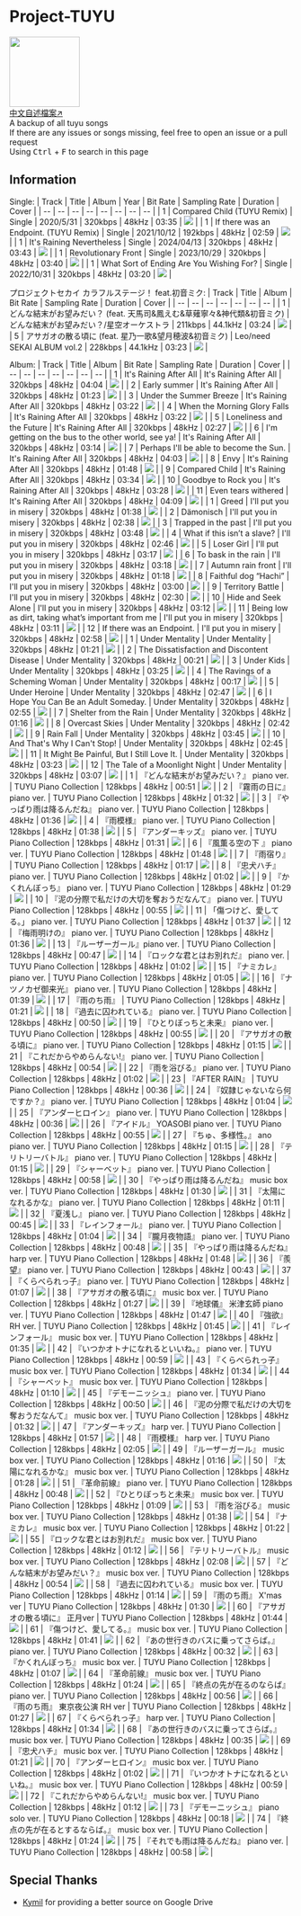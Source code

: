 # Project-TUYU
<img src="icon.jpg" height="125"><br>
[中文自述檔案↗](README_zh-TW.md)<br>
A backup of all tuyu songs<br>
If there are any issues or songs missing, feel free to open an issue or a pull request<br>
Using <kbd>Ctrl</kbd> + <kbd>F</kbd> to search in this page

## Information
Single:
| Track | Title | Album | Year | Bit Rate | Sampling Rate | Duration | Cover |
| -- | -- | -- | -- | -- | -- | -- | -- |
| 1 | Compared Child (TUYU Remix) | Single | 2020/5/31 | 320kbps | 48kHz | 03:35 | <img src=".\cover\Compared Child (TUYU Remix).jpg"> |
| 1 | If there was an Endpoint. (TUYU Remix) | Single | 2021/10/12 | 192kbps | 48kHz | 02:59 | <img src=".\cover\If There Was An Endpoint..jpg"> |
| 1 | It's Raining Nevertheless | Single | 2024/04/13 | 320kbps | 48kHz | 03:43 | <img src=".\cover\It_s Raining Nevertheless.jpg"> |
| 1 | Revolutionary Front | Single | 2023/10/29 | 320kbps | 48kHz | 03:40 | <img src="./cover/Revolutionary Front.png"> |
| 1 | What Sort of Ending Are You Wishing For? | Single | 2022/10/31 | 320kbps | 48kHz | 03:20 | <img src="./cover/What Sort Of Ending Are You Wishing For.jpg"> |

プロジェクトセカイ カラフルステージ！ feat.初音ミク:
| Track | Title | Album | Bit Rate | Sampling Rate | Duration | Cover |
| -- | -- | -- | -- | -- | -- | -- |
| 1 | どんな結末がお望みだい？ (feat. 天馬司&鳳えむ&草薙寧々&神代類&初音ミク) | どんな結末がお望みだい？/星空オーケストラ | 211kbps | 44.1kHz | 03:24 | <img src="./cover/どんな結末がお望みだい？ (feat. 天馬司&鳳えむ&草薙寧々&神代類&初音ミク).jpg"> |
| 5 | アサガオの散る頃に (feat. 星乃一歌&望月穂波&初音ミク) | Leo/need SEKAI ALBUM vol.2 | 228kbps | 44.1kHz | 03:23 | <img src="./cover/アサガオの散る頃に (feat. 星乃一歌&望月穂波&初音ミク).jpg"> |

Album:
| Track | Title | Album | Bit Rate | Sampling Rate | Duration | Cover |
| -- | -- | -- | -- | -- | -- | -- |
| 1 | It's Raining After All | It's Raining After All | 320kbps | 48kHz | 04:04 | <img src="./cover/It_s Raining After All (Album).jpg"> |
| 2 | Early summer | It's Raining After All | 320kbps | 48kHz | 01:23 | <img src="./cover/It_s Raining After All (Album).jpg"> |
| 3 | Under the Summer Breeze | It's Raining After All | 320kbps | 48kHz | 03:22 | <img src="./cover/It_s Raining After All (Album).jpg"> |
| 4 | When the Morning Glory Falls | It's Raining After All | 320kbps | 48kHz | 03:22 | <img src="./cover/It_s Raining After All (Album).jpg"> |
| 5 | Loneliness and the Future | It's Raining After All | 320kbps | 48kHz | 02:27 | <img src="./cover/It_s Raining After All (Album).jpg"> |
| 6 | I'm getting on the bus to the other world, see ya! | It's Raining After All | 320kbps | 48kHz | 03:14 | <img src="./cover/It_s Raining After All (Album).jpg"> |
| 7 | Perhaps I'll be able to become the Sun. | It's Raining After All | 320kbps | 48kHz | 04:03 | <img src="./cover/It_s Raining After All (Album).jpg"> |
| 8 | Envy | It's Raining After All | 320kbps | 48kHz | 01:48 | <img src="./cover/It_s Raining After All (Album).jpg"> |
| 9 | Compared Child | It's Raining After All | 320kbps | 48kHz | 03:34 | <img src="./cover/Compared Child (TUYU Remix).jpg"> |
| 10 | Goodbye to Rock you | It's Raining After All | 320kbps | 48kHz | 03:28 | <img src="./cover/It_s Raining After All (Album).jpg"> |
| 11 | Even tears withered | It's Raining After All | 320kbps | 48kHz | 04:09 | <img src="./cover/It_s Raining After All (Album).jpg"> |
| 1 | Greed | I'll put you in misery | 320kbps | 48kHz | 01:38 | <img src="./cover/I_ll Put You In Misery (Album).jpg"> |
| 2 | Dämonisch | I'll put you in misery | 320kbps | 48kHz | 02:38 | <img src="./cover/Dämonisch.png"> |
| 3 | Trapped in the past | I'll put you in misery | 320kbps | 48kHz | 03:48 | <img src="./cover/Trapped In The Past.png"> |
| 4 | What if this isn’t a slave? | I'll put you in misery | 320kbps | 48kHz | 02:46 | <img src="./cover/What If This Isn_t A Slave.jpg"> |
| 5 | Loser Girl | I'll put you in misery | 320kbps | 48kHz | 03:17 | <img src="./cover/Loser Girl.png"> |
| 6 | To bask in the rain | I'll put you in misery | 320kbps | 48kHz | 03:18 | <img src="./cover/Basking In The Rain.png"> |
| 7 | Autumn rain front | I'll put you in misery | 320kbps | 48kHz | 01:18 | <img src="./cover/I_ll Put You In Misery (Album).jpg"> |
| 8 | Faithful dog “Hachi” | I'll put you in misery | 320kbps | 48kHz | 03:00 | <img src="./cover/Faitful Dog Hachi.png"> |
| 9 | Territory Battle | I'll put you in misery | 320kbps | 48kHz | 02:30 | <img src="./cover/Territory Battle.jpg"> |
| 10 | Hide and Seek Alone | I'll put you in misery | 320kbps | 48kHz | 03:12 | <img src="./cover/Hide And Seek Alone.png"> |
| 11 | Being low as dirt, taking what’s important from me | I'll put you in misery | 320kbps | 48kHz | 03:11 | <img src="./cover/Being As Low As Dirt, Taking What_s Important From Me.png"> |
| 12 | If there was an Endpoint. | I'll put you in misery | 320kbps | 48kHz | 02:58 | <img src="./cover/If There Was An Endpoint..jpg"> |
| 1 | Under Mentality | Under Mentality | 320kbps | 48kHz | 01:21 | <img src="./cover/Under Mentality (Album) [First-Press Limited Edition].jpg"> |
| 2 | The Dissatisfaction and Discontent Disease | Under Mentality | 320kbps | 48kHz | 00:21 | <img src="./cover/Under Mentality (Album) [First-Press Limited Edition].jpg"> |
| 3 | Under Kids | Under Mentality | 320kbps | 48kHz | 03:25 | <img src="./cover/Under Kids.jpg"> |
| 4 | The Ravings of a Scheming Woman | Under Mentality | 320kbps | 48kHz | 00:17 | <img src="./cover/Under Mentality (Album) [First-Press Limited Edition].jpg"> |
| 5 | Under Heroine | Under Mentality | 320kbps | 48kHz | 02:47 | <img src="./cover/Under Heroine.jpg"> |
| 6 | I Hope You Can Be an Adult Someday. | Under Mentality | 320kbps | 48kHz | 02:55 | <img src="./cover/Would Be Nice If You Grow Up One Day..jpg"> |
| 7 | Shelter from the Rain | Under Mentality | 320kbps | 48kHz | 01:16 | <img src="./cover/Under Mentality (Album) [First-Press Limited Edition].jpg"> |
| 8 | Overcast Skies | Under Mentality | 320kbps | 48kHz | 02:42 | <img src="./cover/Overcast Skies.png"> |
| 9 | Rain Fall | Under Mentality | 320kbps | 48kHz | 03:45 | <img src="./cover/Rain Fall.jpg"> |
| 10 | And That's Why I Can't Stop! | Under Mentality | 320kbps | 48kHz | 02:45 | <img src="./cover/And That_s Why I Can_t Stop.jpg"> |
| 11 | It Might Be Painful, But I Still Love It. | Under Mentality | 320kbps | 48kHz | 03:23 | <img src="./cover/It Might Be Painful, But I Still Love It..jpg"> |
| 12 | The Tale of a Moonlight Night | Under Mentality | 320kbps | 48kHz | 03:07 | <img src="./cover/Under Mentality (Album) [First-Press Limited Edition].jpg"> |
| 1 | 『どんな結末がお望みだい？』 piano ver. | TUYU Piano Collection | 128kbps | 48kHz | 00:51 | <img src="./cover/TUYU Piano Collection With Logo.jpg"> |
| 2 | 『霧雨の日に』 piano ver. | TUYU Piano Collection | 128kbps | 48kHz | 01:32 | <img src="./cover/TUYU Piano Collection With Logo.jpg"> |
| 3 | 『やっぱり雨は降るんだね』 piano ver. | TUYU Piano Collection | 128kbps | 48kHz | 01:36 | <img src="./cover/TUYU Piano Collection With Logo.jpg"> |
| 4 | 『雨模様』 piano ver. | TUYU Piano Collection | 128kbps | 48kHz | 01:38 | <img src="./cover/TUYU Piano Collection With Logo.jpg"> |
| 5 | 『アンダーキッズ』 piano ver. | TUYU Piano Collection | 128kbps | 48kHz | 01:31 | <img src="./cover/TUYU Piano Collection With Logo.jpg"> |
| 6 | 『風薫る空の下 』 piano ver. | TUYU Piano Collection | 128kbps | 48kHz | 01:48 | <img src="./cover/TUYU Piano Collection With Logo.jpg"> |
| 7 | 『雨宿り』 | TUYU Piano Collection | 128kbps | 48kHz | 01:17 | <img src="./cover/TUYU Piano Collection With Logo.jpg"> |
| 8 | 『忠犬ハチ』 piano ver. | TUYU Piano Collection | 128kbps | 48kHz | 01:02 | <img src="./cover/TUYU Piano Collection With Logo.jpg"> |
| 9 | 『かくれんぼっち』 piano ver. | TUYU Piano Collection | 128kbps | 48kHz | 01:29 | <img src="./cover/TUYU Piano Collection With Logo.jpg"> |
| 10 | 『泥の分際で私だけの大切を奪おうだなんて』 piano ver. | TUYU Piano Collection | 128kbps | 48kHz | 00:55 | <img src="./cover/TUYU Piano Collection With Logo.jpg"> |
| 11 | 「傷つけど、愛してる。」 piano ver. | TUYU Piano Collection | 128kbps | 48kHz | 01:37 | <img src="./cover/TUYU Piano Collection With Logo.jpg"> |
| 12 | 『梅雨明けの』 piano ver. | TUYU Piano Collection | 128kbps | 48kHz | 01:36 | <img src="./cover/TUYU Piano Collection With Logo.jpg"> |
| 13 | 『ルーザーガール』piano ver. | TUYU Piano Collection | 128kbps | 48kHz | 00:47 | <img src="./cover/TUYU Piano Collection With Logo.jpg"> |
| 14 | 『ロックな君とはお別れだ』 piano ver. | TUYU Piano Collection | 128kbps | 48kHz | 01:02 | <img src="./cover/TUYU Piano Collection With Logo.jpg"> |
| 15 | 『ナミカレ』 piano ver. | TUYU Piano Collection | 128kbps | 48kHz | 01:05 | <img src="./cover/TUYU Piano Collection With Logo.jpg"> |
| 16 | 『ナツノカゼ御来光』 piano ver. | TUYU Piano Collection | 128kbps | 48kHz | 01:39 | <img src="./cover/TUYU Piano Collection With Logo.jpg"> |
| 17 | 『雨のち雨』 | TUYU Piano Collection | 128kbps | 48kHz | 01:21 | <img src="./cover/TUYU Piano Collection With Logo.jpg"> |
| 18 | 『過去に囚われている』 piano ver. | TUYU Piano Collection | 128kbps | 48kHz | 00:50 | <img src="./cover/TUYU Piano Collection With Logo.jpg"> |
| 19 | 『ひとりぼっちと未来』 piano ver. | TUYU Piano Collection | 128kbps | 48kHz | 00:55 | <img src="./cover/TUYU Piano Collection With Logo.jpg"> |
| 20 | 『アサガオの散る頃に』 piano ver. | TUYU Piano Collection | 128kbps | 48kHz | 01:15 | <img src="./cover/TUYU Piano Collection With Logo.jpg"> |
| 21 | 『これだからやめらんない!』 piano ver. | TUYU Piano Collection | 128kbps | 48kHz | 00:54 | <img src="./cover/TUYU Piano Collection With Logo.jpg"> |
| 22 | 『雨を浴びる』 piano ver. | TUYU Piano Collection | 128kbps | 48kHz | 01:02 | <img src="./cover/TUYU Piano Collection With Logo.jpg"> |
| 23 | 『AFTER RAIN』 | TUYU Piano Collection | 128kbps | 48kHz | 00:36 | <img src="./cover/TUYU Piano Collection With Logo.jpg"> |
| 24 | 『奴隷じゃないなら何ですか？』 piano ver. | TUYU Piano Collection | 128kbps | 48kHz | 01:04 | <img src="./cover/TUYU Piano Collection With Logo.jpg"> |
| 25 | 『アンダーヒロイン』 piano ver. | TUYU Piano Collection | 128kbps | 48kHz | 00:36 | <img src="./cover/TUYU Piano Collection With Logo.jpg"> |
| 26 | 『アイドル』 YOASOBI piano ver. | TUYU Piano Collection | 128kbps | 48kHz | 00:55 | <img src="./cover/TUYU Piano Collection With Logo.jpg"> |
| 27 | 『ちゅ、多様性。』 ano piano ver. | TUYU Piano Collection | 128kbps | 48kHz | 01:15 | <img src="./cover/TUYU Piano Collection With Logo.jpg"> |
| 28 | 『テリトリーバトル』 piano ver. | TUYU Piano Collection | 128kbps | 48kHz | 01:15 | <img src="./cover/TUYU Piano Collection With Logo.jpg"> |
| 29 | 『シャーベット』 piano ver. | TUYU Piano Collection | 128kbps | 48kHz | 00:58 | <img src="./cover/TUYU Piano Collection With Logo.jpg"> |
| 30 | 『やっぱり雨は降るんだね』 music box ver. | TUYU Piano Collection | 128kbps | 48kHz | 01:30 | <img src="./cover/TUYU Piano Collection With Logo.jpg"> |
| 31 | 『太陽になれるかな』 piano ver. | TUYU Piano Collection | 128kbps | 48kHz | 01:11 | <img src="./cover/TUYU Piano Collection With Logo.jpg"> |
| 32 | 『夏浅し』 piano ver. | TUYU Piano Collection | 128kbps | 48kHz | 00:45 | <img src="./cover/TUYU Piano Collection With Logo.jpg"> |
| 33 | 『レインフォール』 piano ver. | TUYU Piano Collection | 128kbps | 48kHz | 01:04 | <img src="./cover/TUYU Piano Collection With Logo.jpg"> |
| 34 | 『朧月夜物語』 piano ver. | TUYU Piano Collection | 128kbps | 48kHz | 00:48 | <img src="./cover/TUYU Piano Collection With Logo.jpg"> |
| 35 | 『やっぱり雨は降るんだね』 harp ver. | TUYU Piano Collection | 128kbps | 48kHz | 01:48 | <img src="./cover/TUYU Piano Collection With Logo.jpg"> |
| 36 | 『羨望』 piano ver. | TUYU Piano Collection | 128kbps | 48kHz | 00:43 | <img src="./cover/TUYU Piano Collection With Logo.jpg"> |
| 37 | 『くらべられっ子』 piano ver. | TUYU Piano Collection | 128kbps | 48kHz | 01:07 | <img src="./cover/TUYU Piano Collection With Logo.jpg"> |
| 38 | 『アサガオの散る頃に』 music box ver. | TUYU Piano Collection | 128kbps | 48kHz | 01:27 | <img src="./cover/TUYU Piano Collection With Logo.jpg"> |
| 39 | 『地球儀』 米津玄師 piano ver. | TUYU Piano Collection | 128kbps | 48kHz | 01:47 | <img src="./cover/TUYU Piano Collection With Logo.jpg"> |
| 40 | 『強欲』 RH ver. | TUYU Piano Collection | 128kbps | 48kHz | 01:45 | <img src="./cover/TUYU Piano Collection With Logo.jpg"> |
| 41 | 『レインフォール』 music box ver. | TUYU Piano Collection | 128kbps | 48kHz | 01:35 | <img src="./cover/TUYU Piano Collection With Logo.jpg"> |
| 42 | 『いつかオトナになれるといいね。』 piano ver. | TUYU Piano Collection | 128kbps | 48kHz | 00:59 | <img src="./cover/TUYU Piano Collection With Logo.jpg"> |
| 43 | 『くらべられっ子』 music box ver. | TUYU Piano Collection | 128kbps | 48kHz | 01:34 | <img src="./cover/TUYU Piano Collection With Logo.jpg"> |
| 44 | 『シャーベット』 music box ver. | TUYU Piano Collection | 128kbps | 48kHz | 01:10 | <img src="./cover/TUYU Piano Collection With Logo.jpg"> |
| 45 | 『デモーニッシュ』 piano ver. | TUYU Piano Collection | 128kbps | 48kHz | 00:50 | <img src="./cover/TUYU Piano Collection With Logo.jpg"> |
| 46 | 『泥の分際で私だけの大切を奪おうだなんて』 music box ver. | TUYU Piano Collection | 128kbps | 48kHz | 01:32 | <img src="./cover/TUYU Piano Collection With Logo.jpg"> |
| 47 | 『アンダーキッズ』 harp ver.  | TUYU Piano Collection | 128kbps | 48kHz | 01:57 | <img src="./cover/TUYU Piano Collection With Logo.jpg"> |
| 48 | 『雨模様』 harp ver. | TUYU Piano Collection | 128kbps | 48kHz | 02:05 | <img src="./cover/TUYU Piano Collection With Logo.jpg"> |
| 49 | 『ルーザーガール』 music box ver. | TUYU Piano Collection | 128kbps | 48kHz | 01:16 | <img src="./cover/TUYU Piano Collection With Logo.jpg"> |
| 50 | 『太陽になれるかな』 music box ver. | TUYU Piano Collection | 128kbps | 48kHz | 01:28 | <img src="./cover/TUYU Piano Collection With Logo.jpg"> |
| 51 | 『革命前線』 piano ver. | TUYU Piano Collection | 128kbps | 48kHz | 00:48 | <img src="./cover/TUYU Piano Collection With Logo.jpg"> |
| 52 | 『ひとりぼっちと未来』 music box ver. | TUYU Piano Collection | 128kbps | 48kHz | 01:09 | <img src="./cover/TUYU Piano Collection With Logo.jpg"> |
| 53 | 『雨を浴びる』 music box ver. | TUYU Piano Collection | 128kbps | 48kHz | 01:38 | <img src="./cover/TUYU Piano Collection With Logo.jpg"> |
| 54 | 『ナミカレ』 music box ver. | TUYU Piano Collection | 128kbps | 48kHz | 01:22 | <img src="./cover/TUYU Piano Collection With Logo.jpg"> |
| 55 | 『ロックな君とはお別れだ』 music box ver. | TUYU Piano Collection | 128kbps | 48kHz | 01:12 | <img src="./cover/TUYU Piano Collection With Logo.jpg"> |
| 56 | 『テリトリーバトル』 music box ver. | TUYU Piano Collection | 128kbps | 48kHz | 02:08 | <img src="./cover/TUYU Piano Collection With Logo.jpg"> |
| 57 | 『どんな結末がお望みだい？』 music box ver. | TUYU Piano Collection | 128kbps | 48kHz | 00:54 | <img src="./cover/TUYU Piano Collection With Logo.jpg"> |
| 58 | 『過去に囚われている』 music box ver. | TUYU Piano Collection | 128kbps | 48kHz | 01:14 | <img src="./cover/TUYU Piano Collection With Logo.jpg"> |
| 59 | 『雨のち雨』 X'mas ver | TUYU Piano Collection | 128kbps | 48kHz | 01:30 | <img src="./cover/TUYU Piano Collection With Logo.jpg"> |
| 60 | 『アサガオの散る頃に』 正月ver | TUYU Piano Collection | 128kbps | 48kHz | 01:44 | <img src="./cover/TUYU Piano Collection With Logo.jpg"> |
| 61 | 『傷つけど、愛してる。』 music box ver. | TUYU Piano Collection | 128kbps | 48kHz | 01:41 | <img src="./cover/TUYU Piano Collection With Logo.jpg"> |
| 62 | 『あの世行きのバスに乗ってさらば。』 piano ver. | TUYU Piano Collection | 128kbps | 48kHz | 00:32 | <img src="./cover/TUYU Piano Collection With Logo.jpg"> |
| 63 | 『かくれんぼっち』 music box ver. | TUYU Piano Collection | 128kbps | 48kHz | 01:07 | <img src="./cover/TUYU Piano Collection With Logo.jpg"> |
| 64 | 『革命前線』 music box ver. | TUYU Piano Collection | 128kbps | 48kHz | 01:24 | <img src="./cover/TUYU Piano Collection With Logo.jpg"> |
| 65 | 『終点の先が在るのならば』 piano ver. | TUYU Piano Collection | 128kbps | 48kHz | 00:56 | <img src="./cover/TUYU Piano Collection With Logo.jpg"> |
| 66 | 『雨のち雨』 東京夜公演 RH ver | TUYU Piano Collection | 128kbps | 48kHz | 01:27 | <img src="./cover/TUYU Piano Collection With Logo.jpg"> |
| 67 | 『くらべられっ子』 harp ver. | TUYU Piano Collection | 128kbps | 48kHz | 01:34 | <img src="./cover/TUYU Piano Collection With Logo.jpg"> |
| 68 | 『あの世行きのバスに乗ってさらば。』 music box ver. | TUYU Piano Collection | 128kbps | 48kHz | 00:35 | <img src="./cover/TUYU Piano Collection With Logo.jpg"> |
| 69 | 『忠犬ハチ』 music box ver. | TUYU Piano Collection | 128kbps | 48kHz | 01:21 | <img src="./cover/TUYU Piano Collection With Logo.jpg"> |
| 70 | 『アンダーヒロイン』 music box ver. | TUYU Piano Collection | 128kbps | 48kHz | 01:02 | <img src="./cover/TUYU Piano Collection With Logo.jpg"> |
| 71 | 『いつかオトナになれるといいね。』 music box ver. | TUYU Piano Collection | 128kbps | 48kHz | 00:59 | <img src="./cover/TUYU Piano Collection With Logo.jpg"> |
| 72 | 『これだからやめらんない!』 music box ver. | TUYU Piano Collection | 128kbps | 48kHz | 01:12 | <img src="./cover/TUYU Piano Collection With Logo.jpg"> |
| 73 | 『デモーニッシュ』 piano solo ver. | TUYU Piano Collection | 128kbps | 48kHz | 00:18 | <img src="./cover/TUYU Piano Collection With Logo.jpg"> |
| 74 | 『終点の先が在るとするならば。』 music box ver. | TUYU Piano Collection | 128kbps | 48kHz | 01:24 | <img src="./cover/TUYU Piano Collection With Logo.jpg"> |
| 75 | 『それでも雨は降るんだね』 piano ver. | TUYU Piano Collection | 128kbps | 48kHz | 00:58 | <img src="./cover/TUYU Piano Collection With Logo.jpg"> |

## Special Thanks
- [Kymil](https://www.reddit.com/user/realKymil/) for providing a better source on Google Drive
